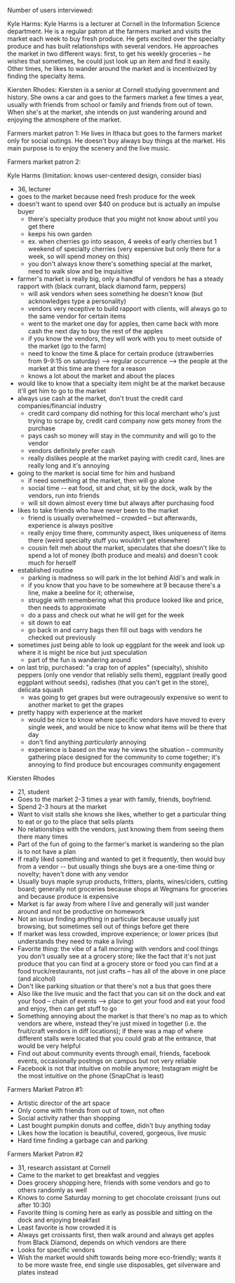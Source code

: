 Number of users interviewed:

<!-- provide a brief summary of each user and what you learned from them -->

Kyle Harms: Kyle Harms is a lecturer at Cornell in the Information Science department. He is a regular patron at the farmers market and visits the market each week to buy fresh produce. He gets excited over the specialty produce and has built relationships with several vendors. He approaches the market in two different ways: first, to get his weekly groceries – he wishes that sometimes, he could just look up an item and find it easily. Other times, he likes to wander around the market and is incentivized by finding the specialty items.

Kiersten Rhodes: Kiersten is a senior at Cornell studying government and history. She owns a car and goes to the farmers market a few times a year, usually with friends from school or family and friends from out of town. When she's at the market, she intends on just wandering around and enjoying the atmosphere of the market.

Farmers market patron 1: He lives in Ithaca but goes to the farmers market only for social outings. He doesn't buy always buy things at the market. His main purpose is to enjoy the scenery and the live music. 

Farmers market patron 2:

<!-- put your interview notes in this section -->

Kyle Harms (limitation: knows user-centered design, consider bias)
- 36, lecturer
- goes to the market because need fresh produce for the week 
- doesn't want to spend over $40 on produce but is actually an impulse buyer
  - there's specialty produce that you might not know about until you get there 
  - keeps his own garden
  - ex. when cherries go into season, 4 weeks of early cherries but 1 weekend of specialty cherries (very expensive but only there for a week, so will spend money on this)
  - you don't always know there's something special at the market, need to walk slow and be inquisitive 
- farmer's market is really big, only a handful of vendors he has a steady rapport with (black currant, black diamond farm, peppers)
  - will ask vendors when sees something he doesn't know (but acknowledges type a personality)
  - vendors very receptive to build rapport with clients, will always go to the same vendor for certain items 
  - went to the market one day for apples, then came back with more cash the next day to buy the rest of the apples
  - if you know the vendors, they will work with you to meet outside of the market (go to the farm)
  - need to know the time & place for certain produce (strawberries from 9-9:15 on saturday) --> regular occurrence --> the people at the market at this time are there for a reason
  - knows a lot about the market and about the places 
- would like to know that a specialty item might be at the market because it'll get him to go to the market
- always use cash at the market, don't trust the credit card companies/financial industry
  - credit card company did nothing for this local merchant who's just trying to scrape by, credit card company now gets money from the purchase 
  - pays cash so money will stay in the community and will go to the vendor 
  - vendors definitely prefer cash
  - really dislikes people at the market paying with credit card, lines are really long and it's annoying 
- going to the market is social time for him and husband 
  - if need something at the market, then will go alone 
  - social time -- eat food, sit and chat, sit by the dock, walk by the vendors, run into friends
  - will sit down almost every time but always after purchasing food
- likes to take friends who have never been to the market
  - friend is usually overwhelmed – crowded – but afterwards, experience is always positive
  - really enjoy time there, community aspect, likes uniqueness of items there (weird specialty stuff you wouldn't get elsewhere)
  - cousin felt meh about the market, speculates that she doesn't like to spend a lot of money (both produce and meals) and doesn't cook much for herself 
- established routine 
  - parking is madness so will park in the lot behind Aldi's and walk in 
  - if you know that you have to be somewhere at 9 because there's a line, make a beeline for it; otherwise, 
  - struggle with remembering what this produce looked like and price, then needs to approximate
  - do a pass and check out what he will get for the week
  - sit down to eat
  - go back in and carry bags then fill out bags with vendors he checked out previously 
- sometimes just being able to look up eggplant for the week and look up where it is might be nice but just speculation
  - part of the fun is wandering around
- on last trip, purchased: "a crap ton of apples" (specialty), shishito peppers (only one vendor that reliably sells them), eggplant (really good eggplant without seeds), radishes (that you can't get in the store), delicata squash
  - was going to get grapes but were outrageously expensive so went to another market to get the grapes 
- pretty happy with experience at the market 
  - would be nice to know where specific vendors have moved to every single week, and would be nice to know what items will be there that day
  - don't find anything _particularly_ annoying 
  - experience is based on the way he views the situation – community gathering place designed for the community to come together; it's annoying to find produce but encourages community engagement

Kiersten Rhodes
- 21, student
- Goes to the market 2-3 times a year with family, friends, boyfriend. 
- Spend 2-3 hours at the market
- Want to visit stalls she knows she likes, whether to get a particular thing to eat or go to the place that sells plants 
- No relationships with the vendors, just knowing them from seeing them there many times 
- Part of the fun of going to the farmer's market is wandering so the plan is to not have a plan 
- If really liked something and wanted to get it frequently, then would buy from a vendor -- but usually things she buys are a one-time thing or novelty; haven't done with any vendor
- Usually buys maple syrup products, fritters, plants, wines/ciders, cutting board; generally not groceries because shops at Wegmans for groceries and because produce is expensive
- Market is far away from where I live and generally will just wander around and not be productive on homework 
- Not an issue finding anything in particular because usually just browsing, but sometimes sell out of things before get there 
- If market was less crowded, improve experience; or lower prices (but understands they need to make a living)
- Favorite thing: the vibe of a fall morning with vendors and cool things you don't usually see at a grocery store; like the fact that it's not just produce that you can find at a grocery store or food you can find at a food truck/restaurants, not just crafts – has all of the above in one place (and alcohol)
- Don't like parking situation or that there's not a bus that goes there
- Also like the live music and the fact that you can sit on the dock and eat your food – chain of events --> place to get your food and eat your food and enjoy, then can get stuff to go
- Something annoying about the market is that there's no map as to which vendors are where, instead they're just mixed in together (i.e. the fruit/craft vendors in diff locations); if there was a map of where different stalls were located that you could grab at the entrance, that would be very helpful 
- Find out about community events through email, friends, facebook events, occasionally postings on campus but not very reliable
- Facebook is not that intuitive on mobile anymore; Instagram might be the most intuitive on the phone (SnapChat is least)

Farmers Market Patron #1:
- Artistic director of the art space
- Only come with friends from out of town, not often
- Social activity rather than shopping
- Last bought pumpkin donuts and coffee, didn't buy anything today
- Likes how the location is beautiful, covered, gorgeous, live music
- Hard time finding a garbage can and parking

Farmers Market Patron #2
- 31, research assistant at Cornell
- Came to the market to get breakfast and veggies
- Does grocery shopping here, friends with some vendors and go to others randomly as well
- Knows to come Saturday morning to get chocolate croissant (runs out after 10:30)
- Favorite thing is coming here as early as possible and sitting on the dock and enjoying breakfast
- Least favorite is how crowded it is
- Always get croissants first, then walk around and always get apples from Black Diamond, depends on which vendors are there
- Looks for specific vendors
- Wish the market would shift towards being more eco-friendly; wants it to be more waste free, end single use disposables, get silverware and plates instead 